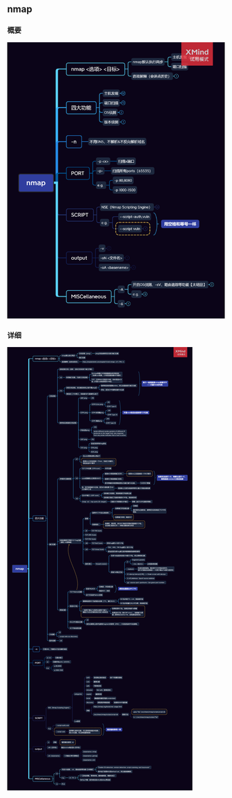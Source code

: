 ## nmap

### 概要
![xmind](../static/img/MindMap/nmap_outline.png)

### 详细
![xmind](../static/img/MindMap/nmap.png)